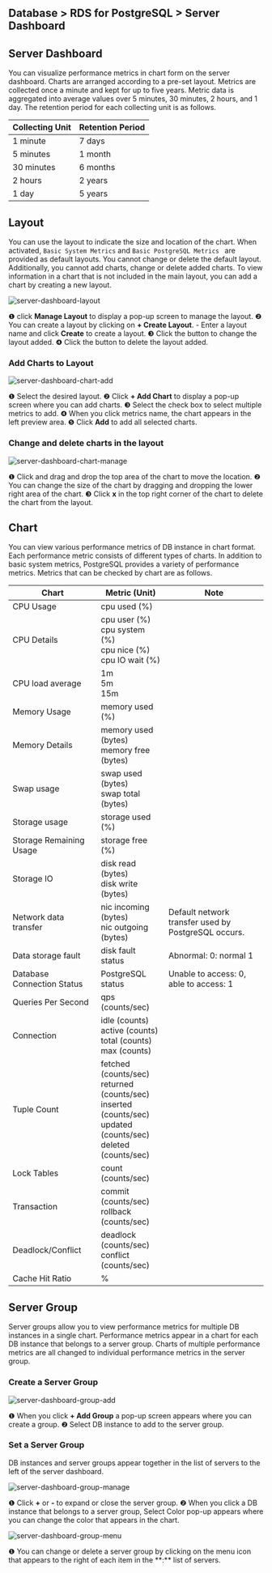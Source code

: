 ## Database > RDS for PostgreSQL > Server Dashboard

## Server Dashboard

You can visualize performance metrics in chart form on the server dashboard. Charts are arranged according to a pre-set layout. Metrics are collected once a minute and kept for up to five years. Metric data is aggregated into average values over 5 minutes, 30 minutes, 2 hours, and 1 day. The retention period for each collecting unit is as follows.

| Collecting Unit | Retention Period |
|-------|-------|
| 1 minute    | 7 days    |
| 5 minutes    | 1 month   |
| 30 minutes   | 6 months   |
| 2 hours   | 2 years    |
| 1 day    | 5 years    |

## Layout

You can use the layout to indicate the size and location of the chart. When activated, `Basic System Metrics` and `Basic PostgreSQL Metrics ` are provided as default layouts. You cannot change or delete the default layout. Additionally, you cannot add charts, change or delete added charts. To view information in a chart that is not included in the main layout, you can add a chart by creating a new layout.

![server-dashboard-layout](https://static.toastoven.net/prod_rds_postgres/20240611/server-dashboard-layout-en.png)

❶ click **Manage Layout** to display a pop-up screen to manage the layout.
❷ You can create a layout by clicking on **+ Create Layout**.
    - Enter a layout name and click **Create** to create a layout.
❸ Click the button to change the layout added.
❹ Click the button to delete the layout added.

### Add Charts to Layout

![server-dashboard-chart-add](https://static.toastoven.net/prod_rds_postgres/20240611/server-dashboard-chart-add-en.png)

❶ Select the desired layout.
❷ Click **+ Add Chart** to display a pop-up screen where you can add charts.
❸ Select the check box to select multiple metrics to add.
❹ When you click metrics name, the chart appears in the left preview area.
❺ Click **Add** to add all selected charts.

### Change and delete charts in the layout

![server-dashboard-chart-manage](https://static.toastoven.net/prod_rds_postgres/20240611/server-dashboard-chart-manage-en.png)

❶ Click and drag and drop the top area of the chart to move the location.
❷ You can change the size of the chart by dragging and dropping the lower right area of the chart.
❸ Click **x** in the top right corner of the chart to delete the chart from the layout.

## Chart

You can view various performance metrics of DB instance in chart format. Each performance metric consists of different types of charts. In addition to basic system metrics, PostgreSQL provides a variety of performance metrics. Metrics that can be checked by chart are as follows.

| Chart                         | Metric (Unit)                                                                                                                     | Note                                     |
|----------------------------|----------------------------------------------------------------------------------------------------------------------------|----------------------------------------|
| CPU Usage                    | cpu used (%)                                                                                                               |                                        |
| CPU Details                     | cpu user (%)<br/>cpu system (%)<br/>cpu nice (%)<br/>cpu IO wait (%)                                                       |                                        |
| CPU load average                  | 1m<br/>5m<br/>15m                                                                                                          |                                        |
| Memory Usage                    | memory used (%)                                                                                                            |                                        |
| Memory Details                     | memory used (bytes)<br/>memory free (bytes)                                                                                |                                        |
| Swap usage                     | swap used (bytes)<br> swap total (bytes)                                                                                   |                                        |
| Storage usage                | storage used (%)                                                                                                           |                                        |
| Storage Remaining Usage             | storage free (%)                                                                                                           |                                        |
| Storage IO                 | disk read (bytes)<br> disk write (bytes)                                                                                   |                                        |
| Network data transfer               | nic incoming (bytes)<br> nic outgoing (bytes)                                                                              | Default network transfer used by PostgreSQL occurs. |
| Data storage fault                | disk fault status                                                                                                          | Abnormal: 0: normal 1                          |
| Database Connection Status | PostgreSQL status                                                                                                          | Unable to access: 0, able to access: 1                     |
| Queries Per Second         | qps (counts/sec)                                                                                                           |                                        |
| Connection                 | idle (counts)<br/>active (counts)<br/>total (counts)<br/>max (counts)                                                      |                                        |
| Tuple Count                | fetched (counts/sec)<br/>returned (counts/sec)<br/>inserted (counts/sec)<br/>updated (counts/sec)<br/>deleted (counts/sec) |                                        |
| Lock Tables                | count (counts/sec)                                                                                                         |                                        |
| Transaction                | commit (counts/sec)<br/>rollback (counts/sec)                                                                              |                                        |
| Deadlock/Conflict          | deadlock (counts/sec)<br/>conflict (counts/sec)                                                                            |                                        |
| Cache Hit Ratio            | %                                                                                                                          |                                        |

## Server Group

Server groups allow you to view performance metrics for multiple DB instances in a single chart. Performance metrics appear in a chart for each DB instance that belongs to a server group. Charts of multiple performance metrics are all changed to individual performance metrics in the server group.

### Create a Server Group

![server-dashboard-group-add](https://static.toastoven.net/prod_rds_postgres/20240611/server-dashboard-group-add-en.png)

❶ When you click **+ Add Group** a pop-up screen appears where you can create a group.
❷ Select DB instance to add to the server group.

### Set a Server Group

DB instances and server groups appear together in the list of servers to the left of the server dashboard.

![server-dashboard-group-manage](https://static.toastoven.net/prod_rds_postgres/20240611/server-dashboard-group-manage-en.png)

❶ Click **+** or **-** to expand or close the server group.
❷ When you click a DB instance that belongs to a server group, Select Color pop-up appears where you can change the color that appears in the chart.

![server-dashboard-group-menu](https://static.toastoven.net/prod_rds_postgres/20240611/server-dashboard-group-menu-en.png)

❶ You can change or delete a server group by clicking on the menu icon that appears to the right of each item in the \*\*:** list of servers.